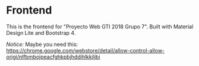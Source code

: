# Frontend

This is the frontend for "Proyecto Web GTI 2018 Grupo 7". Built with Material Design Lite and Bootstrap 4.


*Notice:* Maybe you need this: https://chrome.google.com/webstore/detail/allow-control-allow-origi/nlfbmbojpeacfghkpbjhddihlkkiljbi

